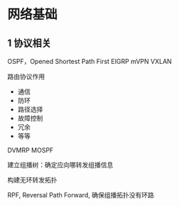 # 网络基础

## 1 协议相关

OSPF，Opened Shortest Path First
EIGRP
mVPN
VXLAN


路由协议作用

* 通信
* 防环
* 路径选择
* 故障控制
* 冗余
* 等等

DVMRP
MOSPF

建立组播树：确定应向哪转发组播信息

构建无环转发拓扑

RPF, Reversal Path Forward, 确保组播拓扑没有环路

